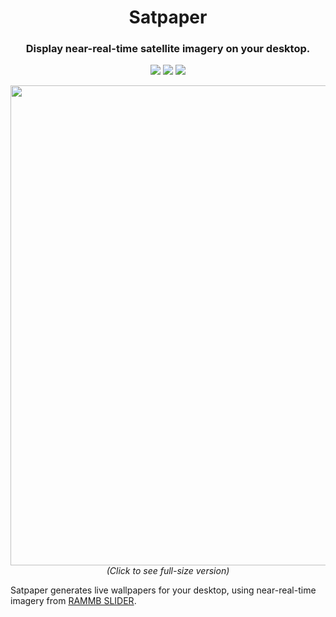 <h1 align="center">Satpaper</h1>
<h3 align="center">Display near-real-time satellite imagery on your desktop.</h3>

<p align="center">
<img src="https://img.shields.io/github/actions/workflow/status/Colonial-Dev/Satpaper/rust.yml">
<img src="https://img.shields.io/github/license/Colonial-Dev/Satpaper">
<img src="https://img.shields.io/github/stars/Colonial-Dev/Satpaper">
</p>

<p align = "center">
<img src=".github/satpaper_latest.png" width = 768>
<br>
<i> (Click to see full-size version) </i>
</p>

Satpaper generates live wallpapers for your desktop, using near-real-time imagery from [RAMMB SLIDER](https://rammb-slider.cira.colostate.edu).
